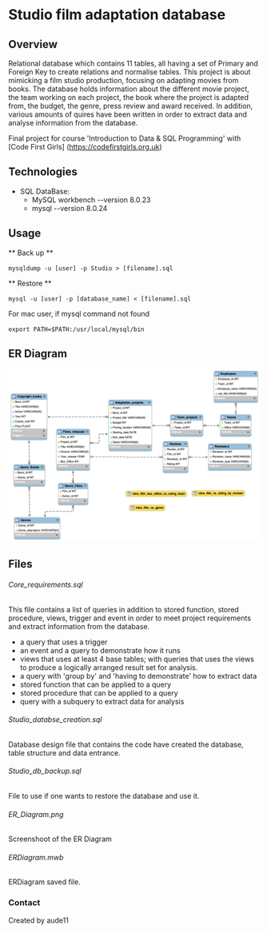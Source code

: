 # Studio film adaptation database

## Overview

Relational database which contains 11 tables, all having a set of Primary and Foreign Key to create relations and normalise tables.
This project is about mimicking a film studio production, focusing on adapting movies from books. The database holds information about the different movie project, the team working on each project, the book where the project is adapted from, the budget, the genre, press review and award received.
In addition, various amounts of quires have been written in order to extract data and analyse information from the database.

Final project for course 'Introduction to Data & SQL Programming' with [Code First Girls] (https://codefirstgirls.org.uk)

## Technologies
* SQL DataBase: 
  * MySQL workbench --version 8.0.23
  * mysql --version 8.0.24

## Usage
** Back up **

```
mysqldump -u [user] -p Studio > [filename].sql
```
** Restore **

```
mysql -u [user] -p [database_name] < [filename].sql
```

For mac user, if mysql command not found
```
export PATH=$PATH:/usr/local/mysql/bin
```

## ER Diagram

![ER Diagram](ER_Diagram.png)

## Files

######  Core_requirements.sql

This file contains a list of queries in addition to stored function, stored procedure, views, trigger and event in order to meet project requirements and extract information from the database.
   * a query that uses a trigger
   * an event and a query to demonstrate how it runs
   * views that uses at least 4 base tables;  with queries that uses the views to produce a logically arranged result set for analysis.
   * a query with 'group by' and 'having to demonstrate' how to extract data
   * stored function that can be applied to a query
   * stored procedure that can be applied to a query
   * query with a subquery to extract data for analysis

######  Studio_databse_creation.sql

Database design file that contains the code have created the database, table structure and data entrance.

######  Studio_db_backup.sql
 
File to use if one wants to restore the database and use it.

######  ER_Diagram.png

Screenshoot of the ER Diagram

######  ERDiagram.mwb

ERDiagram saved file.

### Contact

Created by aude11
